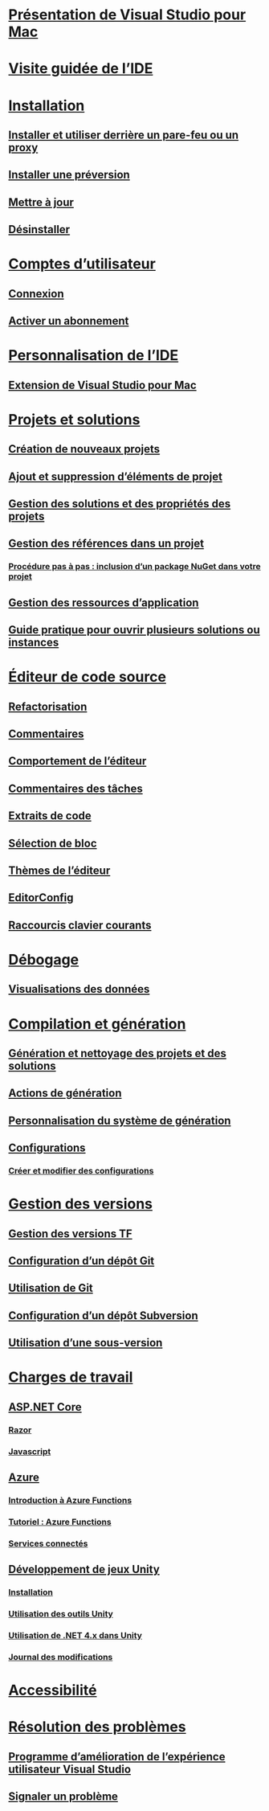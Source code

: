 # [Présentation de Visual Studio pour Mac](index.md)
# [Visite guidée de l’IDE](ide-tour.md)

# [Installation](installation.md)
## [Installer et utiliser derrière un pare-feu ou un proxy](install-behind-a-firewall-or-proxy-server.md)
## [Installer une préversion](install-preview.md)
## [Mettre à jour](update.md)
## [Désinstaller](uninstall.md)

# [Comptes d’utilisateur](user-accounts.md)
## [Connexion](signing-in.md)
## [Activer un abonnement](activation.md)

# [Personnalisation de l’IDE](customizing-the-ide.md)
## [Extension de Visual Studio pour Mac](extending-visual-studio-mac.md)


# [Projets et solutions](projects-and-solutions.md)
## [Création de nouveaux projets](create-new-projects.md)
## [Ajout et suppression d’éléments de projet](add-and-remove-project-items.md)
## [Gestion des solutions et des propriétés des projets](managing-solutions-and-project-properties.md)
## [Gestion des références dans un projet](managing-references-in-a-project.md)
### [Procédure pas à pas : inclusion d’un package NuGet dans votre projet](nuget-walkthrough.md)
## [Gestion des ressources d’application](managing-app-resources.md)
## [Guide pratique pour ouvrir plusieurs solutions ou instances](open-multiple-solutions.md)

# [Éditeur de code source](source-editor.md)
## [Refactorisation](refactoring.md)
## [Commentaires](comments.md)
## [Comportement de l’éditeur](editor-behavior.md)
## [Commentaires des tâches](task-comments.md)
## [Extraits de code](snippets.md)
## [Sélection de bloc](block-selection.md)
## [Thèmes de l’éditeur](editor-themes.md)
## [EditorConfig](editorconfig.md)
## [Raccourcis clavier courants](keyboard-shortcuts.md)

# [Débogage](debugging.md)
## [Visualisations des données](data-visualizations.md)

# [Compilation et génération](compiling-and-building.md)
## [Génération et nettoyage des projets et des solutions](building-and-cleaning-projects-and-solutions.md)
## [Actions de génération](build-actions.md)
## [Personnalisation du système de génération](customizing-build-system.md)
## [Configurations](configurations.md)
### [Créer et modifier des configurations](create-and-edit-configurations.md)

# [Gestion des versions](version-control.md)
## [Gestion des versions TF](tf-version-control.md)
## [Configuration d’un dépôt Git](set-up-git-repository.md)
## [Utilisation de Git](working-with-git.md)
## [Configuration d’un dépôt Subversion](set-up-subversion-repository.md)
## [Utilisation d’une sous-version](working-with-subversion.md)

# [Charges de travail](workloads.md)
## [ASP.NET Core](asp-net-core.md)
### [Razor](razor.md)
### [Javascript](javascript.md)
## [Azure](azure-workload.md)
### [Introduction à Azure Functions](azure-functions.md)
### [Tutoriel : Azure Functions](azure-functions-lab.md)
### [Services connectés](connected-services.md)
## [Développement de jeux Unity](unity-tools.md)
### [Installation](setup-vsmac-tools-unity.md)
### [Utilisation des outils Unity](using-vsmac-tools-unity.md)
### [Utilisation de .NET 4.x dans Unity](/visualstudio/cross-platform/unity-scripting-upgrade/?context=visualstudio/mac/context)
### [Journal des modifications](/visualstudio/cross-platform/change-log-visual-studio-tools-for-unity-mac/?context=visualstudio/mac/context)

# [Accessibilité](accessibility.md)

# [Résolution des problèmes](troubleshooting.md)
## [Programme d’amélioration de l’expérience utilisateur Visual Studio](visual-studio-experience-improvement-program.md)
## [Signaler un problème](report-a-problem.md)
